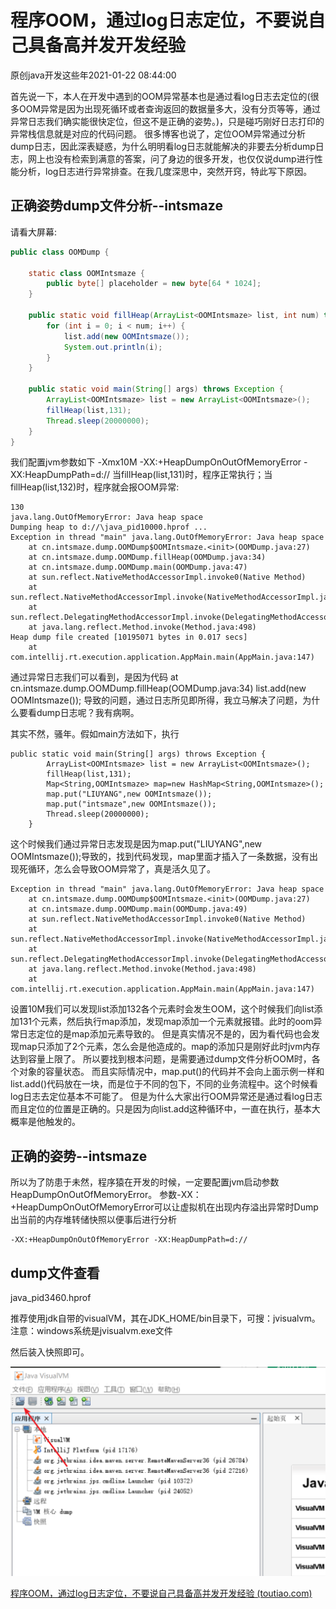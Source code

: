 # 程序OOM，通过log日志定位，不要说自己具备高并发开发经验

原创java开发这些年2021-01-22 08:44:00

首先说一下，本人在开发中遇到的OOM异常基本也是通过看log日志去定位的(很多OOM异常是因为出现死循环或者查询返回的数据量多大，没有分页等等，通过异常日志我们确实能很快定位，但这不是正确的姿势。)，只是碰巧刚好日志打印的异常栈信息就是对应的代码问题。
很多博客也说了，定位OOM异常通过分析dump日志，因此深表疑惑，为什么明明看log日志就能解决的非要去分析dump日志，网上也没有检索到满意的答案，问了身边的很多开发，也仅仅说dump进行性能分析，log日志进行异常排查。在我几度深思中，突然开窍，特此写下原因。

## 正确姿势dump文件分析--intsmaze

请看大屏幕:

```java
public class OOMDump {
 
    static class OOMIntsmaze {
        public byte[] placeholder = new byte[64 * 1024];
    }
 
    public static void fillHeap(ArrayList<OOMIntsmaze> list, int num) throws Exception {
        for (int i = 0; i < num; i++) {
            list.add(new OOMIntsmaze());
            System.out.println(i);
        }
    }
 
    public static void main(String[] args) throws Exception {
        ArrayList<OOMIntsmaze> list = new ArrayList<OOMIntsmaze>();
        fillHeap(list,131);
        Thread.sleep(20000000);
    }
}
```

我们配置jvm参数如下 -Xmx10M -XX:+HeapDumpOnOutOfMemoryError -XX:HeapDumpPath=d://
当fillHeap(list,131)时，程序正常执行；当fillHeap(list,132)时，程序就会报OOM异常:

```
130
java.lang.OutOfMemoryError: Java heap space
Dumping heap to d://\java_pid10000.hprof ...
Exception in thread "main" java.lang.OutOfMemoryError: Java heap space
	at cn.intsmaze.dump.OOMDump$OOMIntsmaze.<init>(OOMDump.java:27)
	at cn.intsmaze.dump.OOMDump.fillHeap(OOMDump.java:34)
	at cn.intsmaze.dump.OOMDump.main(OOMDump.java:47)
	at sun.reflect.NativeMethodAccessorImpl.invoke0(Native Method)
	at sun.reflect.NativeMethodAccessorImpl.invoke(NativeMethodAccessorImpl.java:62)
	at sun.reflect.DelegatingMethodAccessorImpl.invoke(DelegatingMethodAccessorImpl.java:43)
	at java.lang.reflect.Method.invoke(Method.java:498)
Heap dump file created [10195071 bytes in 0.017 secs]
	at com.intellij.rt.execution.application.AppMain.main(AppMain.java:147)
```

通过异常日志我们可以看到，是因为代码
at cn.intsmaze.dump.OOMDump.fillHeap(OOMDump.java:34)
list.add(new OOMIntsmaze());
导致的问题，通过日志所见即所得，我立马解决了问题，为什么要看dump日志呢？我有病啊。

其实不然，骚年。假如main方法如下，执行

```
public static void main(String[] args) throws Exception {
        ArrayList<OOMIntsmaze> list = new ArrayList<OOMIntsmaze>();
        fillHeap(list,131);
        Map<String,OOMIntsmaze> map=new HashMap<String,OOMIntsmaze>();
        map.put("LIUYANG",new OOMIntsmaze());
        map.put("intsmaze",new OOMIntsmaze());
        Thread.sleep(20000000);
    }
```

这个时候我们通过异常日志发现是因为map.put("LIUYANG",new OOMIntsmaze());导致的，找到代码发现，map里面才插入了一条数据，没有出现死循环，怎么会导致OOM异常了，真是活久见了。

```
Exception in thread "main" java.lang.OutOfMemoryError: Java heap space
	at cn.intsmaze.dump.OOMDump$OOMIntsmaze.<init>(OOMDump.java:27)
	at cn.intsmaze.dump.OOMDump.main(OOMDump.java:49)
	at sun.reflect.NativeMethodAccessorImpl.invoke0(Native Method)
	at sun.reflect.NativeMethodAccessorImpl.invoke(NativeMethodAccessorImpl.java:62)
	at sun.reflect.DelegatingMethodAccessorImpl.invoke(DelegatingMethodAccessorImpl.java:43)
	at java.lang.reflect.Method.invoke(Method.java:498)
	at com.intellij.rt.execution.application.AppMain.main(AppMain.java:147)
```

设置10M我们可以发现list添加132各个元素时会发生OOM，这个时候我们向list添加131个元素，然后执行map添加，发现map添加一个元素就报错。此时的oom异常日志定位的是map添加元素导致的。
但是真实情况不是的，因为看代码也会发现map只添加了2个元素，怎么会是他造成的。map的添加只是刚好此时jvm内存达到容量上限了。
所以要找到根本问题，是需要通过dump文件分析OOM时，各个对象的容量状态。
而且实际情况中，map.put()的代码并不会向上面示例一样和list.add()代码放在一块，而是位于不同的包下，不同的业务流程中。这个时候看log日志去定位基本不可能了。
但是为什么大家出行OOM异常还是通过看log日志而且定位的位置是正确的。只是因为向list.add这种循环中，一直在执行，基本大概率是他触发的。

## **正确的姿势--intsmaze**

所以为了防患于未然，程序猿在开发的时候，一定要配置jvm启动参数HeapDumpOnOutOfMemoryError。
参数-XX：+HeapDumpOnOutOfMemoryError可以让虚拟机在出现内存溢出异常时Dump出当前的内存堆转储快照以便事后进行分析

```
-XX:+HeapDumpOnOutOfMemoryError -XX:HeapDumpPath=d://
```

## dump文件查看

java_pid3460.hprof

推荐使用jdk自带的visualVM，其在JDK_HOME/bin目录下，可搜：jvisualvm。注意：windows系统是jvisualvm.exe文件

然后装入快照即可。

![image-20210123213712592](程序OOM，通过log日志定位，不要说自己具备高并发开发经验.assets/image-20210123213712592.png)







[程序OOM，通过log日志定位，不要说自己具备高并发开发经验 (toutiao.com)](https://www.toutiao.com/i6919769030379225603/?tt_from=android_share&timestamp=1611362813&app=news_article&use_new_style=1&req_id=202101230846520100220201521087ABF5&share_token=3d39cbdb-8966-4189-a305-6b0dabb956d0&group_id=6919769030379225603)